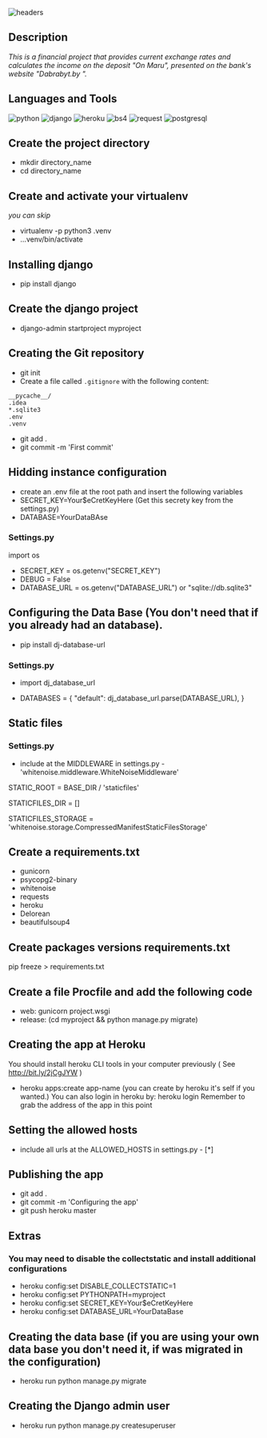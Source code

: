 ![headers](https://github.com/AndreiGorev/diplom/blob/main/assets/headerbank.png)

## Description
_This is a financial project that provides current 
exchange rates and calculates the income on the deposit "On Maru", 
presented on the bank's website "Dabrabyt.by "._

## Languages and Tools

![python](https://img.shields.io/badge/-Python-090909?style=for-the-badge&logo=python&logoColor=00BBBB)
![django](https://img.shields.io/badge/-Django-090909?style=for-the-badge&logo=django&logoColor=00BBBB)
![heroku](https://img.shields.io/badge/-Herku-090909?style=for-the-badge&logo=heroku&logoColor=00BBBB)
![bs4](https://img.shields.io/badge/-BeautifulSoup4-090909?style=for-the-badge&logo=beautifulsoup4&logoColor=00BBBB)
![request](https://img.shields.io/badge/-Request-090909?style=for-the-badge&logo=request&logoColor=00BBBB)
![postgresql](https://img.shields.io/badge/-PostgerSQL-090909?style=for-the-badge&logo=postgresql&logoColor=00BBBB)

## Create the project directory
* mkdir directory_name
* cd directory_name

## Create and activate your virtualenv
_you can skip_
* virtualenv -p python3 .venv
* ...venv/bin/activate

## Installing django
* pip install django

## Create the django project
* django-admin startproject myproject

## Creating the Git repository
* git init 
* Create a file called `.gitignore` with the following content:
```
__pycache__/
.idea
*.sqlite3
.env
.venv
```
* git add .
* git commit -m 'First commit'

## Hidding instance configuration
- create an .env file at the root path and insert the following variables
- SECRET_KEY=Your$eCretKeyHere (Get this secrety key from the settings.py)
- DATABASE=YourDataBAse

### Settings.py
import os
* SECRET_KEY = os.getenv("SECRET_KEY")
* DEBUG = False
* DATABASE_URL = os.getenv("DATABASE_URL") or "sqlite://db.sqlite3"

## Configuring the Data Base (You don't need that if you already had an database).
* pip install dj-database-url

### Settings.py
* import dj_database_url

* DATABASES = {
    "default": dj_database_url.parse(DATABASE_URL),
}


## Static files 

### Settings.py
* include at the MIDDLEWARE in settings.py - 'whitenoise.middleware.WhiteNoiseMiddleware'

STATIC_ROOT = BASE_DIR / 'staticfiles'

STATICFILES_DIR = []

STATICFILES_STORAGE = 'whitenoise.storage.CompressedManifestStaticFilesStorage'

## Create a requirements.txt 
* gunicorn
* psycopg2-binary
* whitenoise
* requests
* heroku
* Delorean
* beautifulsoup4

## Create packages versions requirements.txt
pip freeze > requirements.txt

## Create a file Procfile and add the following code
* web: gunicorn project.wsgi
* release: (cd myproject && python manage.py migrate)

## Creating the app at Heroku
You should install heroku CLI tools in your computer previously ( See http://bit.ly/2jCgJYW ) 
* heroku apps:create app-name (you can create by heroku it's self if you wanted.)
You can also login in heroku by: heroku login
Remember to grab the address of the app in this point

## Setting the allowed hosts
* include all urls at the ALLOWED_HOSTS in settings.py - [*]


## Publishing the app
* git add .
* git commit -m 'Configuring the app'
* git push heroku master 

## Extras

### You may need to disable the collectstatic and install additional configurations
* heroku config:set DISABLE_COLLECTSTATIC=1
* heroku config:set PYTHONPATH=myproject
* heroku config:set SECRET_KEY=Your$eCretKeyHere
* heroku config:set DATABASE_URL=YourDataBase

## Creating the data base (if you are using your own data base you don't need it, if was migrated in the configuration)
* heroku run python manage.py migrate

## Creating the Django admin user
* heroku run python manage.py createsuperuser


